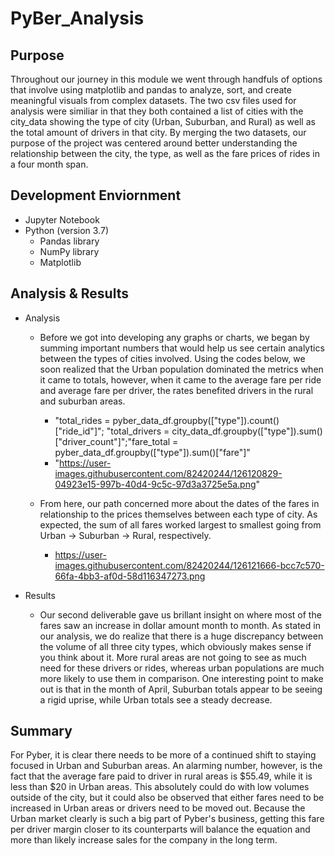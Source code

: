 # PyBer_Analysis 

## Purpose 
Throughout our journey in this module we went through handfuls of options that involve using matplotlib and pandas to analyze, sort, and create meaningful visuals from complex datasets. The two csv files used for analysis were similiar in that they both contained a list of cities with the city_data showing the type of city (Urban, Suburban, and Rural) as well as the total amount of drivers in that city. By merging the two datasets, our purpose of the project was centered around better understanding the relationship between the city, the type, as well as the fare prices of rides in a four month span. 

## Development Enviornment
  - Jupyter Notebook 
  - Python (version 3.7)
      - Pandas library 
      - NumPy library
      - Matplotlib

## Analysis & Results
  - Analysis 
      - Before we got into developing any graphs or charts, we  began by summing important numbers that would help us see certain analytics between the types of cities involved. Using the codes below, we soon realized that the Urban population dominated the metrics when it came to totals, however, when it came to the average fare per ride and average fare per driver, the rates benefited drivers in the rural and suburban areas. 
          - "total_rides = pyber_data_df.groupby(["type"]).count()["ride_id"]"; "total_drivers = city_data_df.groupby(["type"]).sum()["driver_count"]";"fare_total = pyber_data_df.groupby(["type"]).sum()["fare"]"
          - "https://user-images.githubusercontent.com/82420244/126120829-04923e15-997b-40d4-9c5c-97d3a3725e5a.png"
    
      - From here, our path concerned more about the dates of the fares in relationship to the prices themselves between each type of city. As expected, the sum of all fares worked largest to smallest going from Urban -> Suburban -> Rural, respectively. 
          - https://user-images.githubusercontent.com/82420244/126121666-bcc7c570-66fa-4bb3-af0d-58d116347273.png
  
  - Results
      - Our second deliverable gave us brillant insight on where most of the fares saw an increase in dollar amount month to month. As stated in our analysis, we do realize that there is a huge discrepancy between the volume of all three city types, which obviously makes sense if you think about it. More rural areas are not going to see as much need for these drivers or rides, whereas urban populations are much more likely to use them in comparison. One interesting point to make out is that in the month of April, Suburban totals appear to be seeing a rigid uprise, while Urban totals see a steady decrease.
    
## Summary
For Pyber, it is clear there needs to be more of a continued shift to staying focused in Urban and Suburban areas. An alarming number, however, is the fact that the average fare paid to driver in rural areas is $55.49, while it is less than $20 in Urban areas. This absolutely could do with low volumes outside of the city, but it could also be observed that either fares need to be increased in Urban areas or drivers need to be moved out. Because the Urban market clearly is such a big part of Pyber's business, getting this fare per driver margin closer to its counterparts will balance the equation and more than likely increase sales for the company in the long term.
    